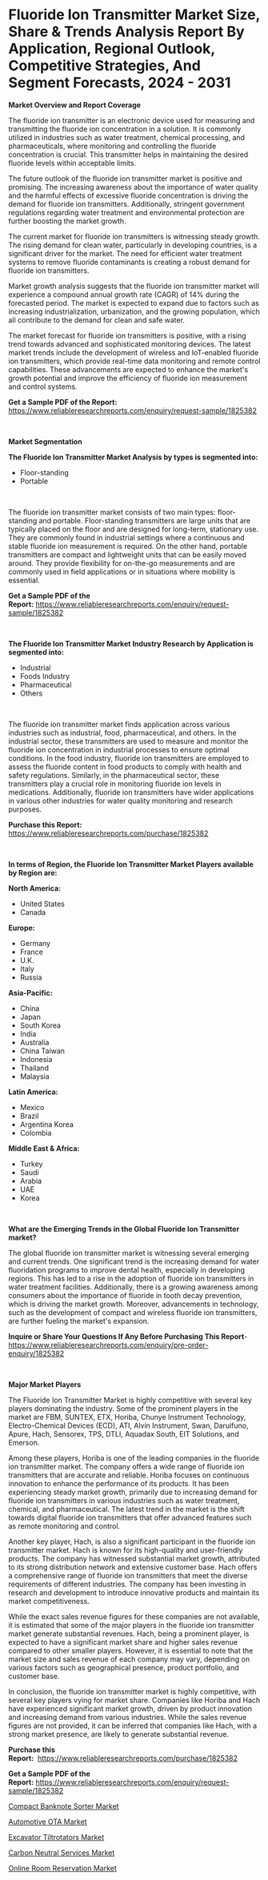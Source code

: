 <p><h1>Fluoride Ion Transmitter Market Size, Share & Trends Analysis Report By Application, Regional Outlook, Competitive Strategies, And Segment Forecasts, 2024 - 2031</h1></p><p><strong>Market Overview and Report Coverage</strong></p>
<p><p>The fluoride ion transmitter is an electronic device used for measuring and transmitting the fluoride ion concentration in a solution. It is commonly utilized in industries such as water treatment, chemical processing, and pharmaceuticals, where monitoring and controlling the fluoride concentration is crucial. This transmitter helps in maintaining the desired fluoride levels within acceptable limits.</p><p>The future outlook of the fluoride ion transmitter market is positive and promising. The increasing awareness about the importance of water quality and the harmful effects of excessive fluoride concentration is driving the demand for fluoride ion transmitters. Additionally, stringent government regulations regarding water treatment and environmental protection are further boosting the market growth.</p><p>The current market for fluoride ion transmitters is witnessing steady growth. The rising demand for clean water, particularly in developing countries, is a significant driver for the market. The need for efficient water treatment systems to remove fluoride contaminants is creating a robust demand for fluoride ion transmitters.</p><p>Market growth analysis suggests that the fluoride ion transmitter market will experience a compound annual growth rate (CAGR) of 14% during the forecasted period. The market is expected to expand due to factors such as increasing industrialization, urbanization, and the growing population, which all contribute to the demand for clean and safe water.</p><p>The market forecast for fluoride ion transmitters is positive, with a rising trend towards advanced and sophisticated monitoring devices. The latest market trends include the development of wireless and IoT-enabled fluoride ion transmitters, which provide real-time data monitoring and remote control capabilities. These advancements are expected to enhance the market's growth potential and improve the efficiency of fluoride ion measurement and control systems.</p></p>
<p><strong>Get a Sample PDF of the Report:</strong> <a href="https://www.reliableresearchreports.com/enquiry/request-sample/1825382">https://www.reliableresearchreports.com/enquiry/request-sample/1825382</a></p>
<p>&nbsp;</p>
<p><strong>Market Segmentation</strong></p>
<p><strong>The Fluoride Ion Transmitter Market Analysis by types is segmented into:</strong></p>
<p><ul><li>Floor-standing</li><li>Portable</li></ul></p>
<p>&nbsp;</p>
<p><p>The fluoride ion transmitter market consists of two main types: floor-standing and portable. Floor-standing transmitters are large units that are typically placed on the floor and are designed for long-term, stationary use. They are commonly found in industrial settings where a continuous and stable fluoride ion measurement is required. On the other hand, portable transmitters are compact and lightweight units that can be easily moved around. They provide flexibility for on-the-go measurements and are commonly used in field applications or in situations where mobility is essential.</p></p>
<p><strong>Get a Sample PDF of the Report:</strong>&nbsp;<a href="https://www.reliableresearchreports.com/enquiry/request-sample/1825382">https://www.reliableresearchreports.com/enquiry/request-sample/1825382</a></p>
<p>&nbsp;</p>
<p><strong>The Fluoride Ion Transmitter Market Industry Research by Application is segmented into:</strong></p>
<p><ul><li>Industrial</li><li>Foods Industry</li><li>Pharmaceutical</li><li>Others</li></ul></p>
<p>&nbsp;</p>
<p><p>The fluoride ion transmitter market finds application across various industries such as industrial, food, pharmaceutical, and others. In the industrial sector, these transmitters are used to measure and monitor the fluoride ion concentration in industrial processes to ensure optimal conditions. In the food industry, fluoride ion transmitters are employed to assess the fluoride content in food products to comply with health and safety regulations. Similarly, in the pharmaceutical sector, these transmitters play a crucial role in monitoring fluoride ion levels in medications. Additionally, fluoride ion transmitters have wider applications in various other industries for water quality monitoring and research purposes.</p></p>
<p><strong>Purchase this Report:</strong>&nbsp; <a href="https://www.reliableresearchreports.com/purchase/1825382">https://www.reliableresearchreports.com/purchase/1825382</a></p>
<p>&nbsp;</p>
<p><strong>In terms of Region, the Fluoride Ion Transmitter Market Players available by Region are:</strong></p>
<p>
    <p> <strong> North America: </strong>
        <ul>
            <li>United States</li>
            <li>Canada</li>
        </ul>
        </p> 
    <p> <strong> Europe: </strong>
        <ul>
            <li>Germany</li>
            <li>France</li>
            <li>U.K.</li>
            <li>Italy</li>
            <li>Russia</li>
        </ul>
        </p> 
    <p> <strong> Asia-Pacific: </strong>
        <ul>
            <li>China</li>
            <li>Japan</li>
            <li>South Korea</li>
            <li>India</li>
            <li>Australia</li>
            <li>China Taiwan</li>
            <li>Indonesia</li>
            <li>Thailand</li>
            <li>Malaysia</li>
        </ul>
        </p> 
    <p> <strong> Latin America: </strong>
        <ul>
            <li>Mexico</li>
            <li>Brazil</li>
            <li>Argentina Korea</li>
            <li>Colombia</li>
        </ul>
        </p> 
    <p> <strong> Middle East & Africa: </strong>
        <ul>
            <li>Turkey</li>
            <li>Saudi</li>
            <li>Arabia</li>
            <li>UAE</li>
            <li>Korea</li>
        </ul>
    </p>
    </p>
<p>&nbsp;</p>
<p><strong>What are the Emerging Trends in the Global Fluoride Ion Transmitter market?</strong></p>
<p><p>The global fluoride ion transmitter market is witnessing several emerging and current trends. One significant trend is the increasing demand for water fluoridation programs to improve dental health, especially in developing regions. This has led to a rise in the adoption of fluoride ion transmitters in water treatment facilities. Additionally, there is a growing awareness among consumers about the importance of fluoride in tooth decay prevention, which is driving the market growth. Moreover, advancements in technology, such as the development of compact and wireless fluoride ion transmitters, are further fueling the market's expansion.</p></p>
<p><strong>Inquire or Share Your Questions If Any Before Purchasing This Report</strong>- <a href="https://www.reliableresearchreports.com/enquiry/pre-order-enquiry/1825382">https://www.reliableresearchreports.com/enquiry/pre-order-enquiry/1825382</a></p>
<p>&nbsp;</p>
<p><strong>Major Market Players</strong></p>
<p><p>The Fluoride Ion Transmitter Market is highly competitive with several key players dominating the industry. Some of the prominent players in the market are FBM, SUNTEX, ETX, Horiba, Chunye Instrument Technology, Electro-Chemical Devices (ECD), ATI, Alvin Instrument, Swan, Daruifuno, Apure, Hach, Sensorex, TPS, DTLI, Aquadax South, EIT Solutions, and Emerson.</p><p>Among these players, Horiba is one of the leading companies in the fluoride ion transmitter market. The company offers a wide range of fluoride ion transmitters that are accurate and reliable. Horiba focuses on continuous innovation to enhance the performance of its products. It has been experiencing steady market growth, primarily due to increasing demand for fluoride ion transmitters in various industries such as water treatment, chemical, and pharmaceutical. The latest trend in the market is the shift towards digital fluoride ion transmitters that offer advanced features such as remote monitoring and control.</p><p>Another key player, Hach, is also a significant participant in the fluoride ion transmitter market. Hach is known for its high-quality and user-friendly products. The company has witnessed substantial market growth, attributed to its strong distribution network and extensive customer base. Hach offers a comprehensive range of fluoride ion transmitters that meet the diverse requirements of different industries. The company has been investing in research and development to introduce innovative products and maintain its market competitiveness.</p><p>While the exact sales revenue figures for these companies are not available, it is estimated that some of the major players in the fluoride ion transmitter market generate substantial revenues. Hach, being a prominent player, is expected to have a significant market share and higher sales revenue compared to other smaller players. However, it is essential to note that the market size and sales revenue of each company may vary, depending on various factors such as geographical presence, product portfolio, and customer base.</p><p>In conclusion, the fluoride ion transmitter market is highly competitive, with several key players vying for market share. Companies like Horiba and Hach have experienced significant market growth, driven by product innovation and increasing demand from various industries. While the sales revenue figures are not provided, it can be inferred that companies like Hach, with a strong market presence, are likely to generate substantial revenue.</p></p>
<p><strong>Purchase this Report:</strong>&nbsp;&nbsp;<a href="https://www.reliableresearchreports.com/purchase/1825382">https://www.reliableresearchreports.com/purchase/1825382</a></p>
<p></p>
<p><strong>Get a Sample PDF of the Report:</strong>&nbsp;<a href="https://www.reliableresearchreports.com/enquiry/request-sample/1825382">https://www.reliableresearchreports.com/enquiry/request-sample/1825382</a></p>
<p><p><a href="https://github.com/WillieWoodard/Market-Research-Report-List-2/blob/main/compact-banknote-sorter-market.md">Compact Banknote Sorter Market</a></p><p><a href="https://medium.com/p/ed665c681456/edit">Automotive OTA Market</a></p><p><a href="https://github.com/BryceTownsendr/Market-Research-Report-List-2/blob/main/excavator-tiltrotators-market.md">Excavator Tiltrotators Market</a></p><p><a href="https://medium.com/@emilypena1936/carbon-neutral-services-market-competitive-analysis-market-trends-and-forecast-to-2030-169d7330fd9e">Carbon Neutral Services Market</a></p><p><a href="https://medium.com/@emilypena1936/online-room-reservation-market-research-report-its-history-and-forecast-2023-to-2030-4b486e102f7a">Online Room Reservation Market</a></p></p>